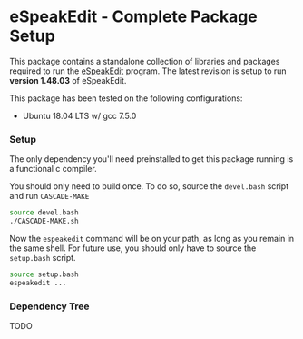 # eSpeakEdit - Complete Package Setup

This package contains a standalone collection of libraries and packages required to run the [eSpeakEdit](http://espeak.sourceforge.net/index.html) program. The latest revision is setup to run **version 1.48.03** of eSpeakEdit.

This package has been tested on the following configurations:
* Ubuntu 18.04 LTS w/ gcc 7.5.0

### Setup

The only dependency you'll need preinstalled to get this package running is a functional c compiler.

You should only need to build once. To do so, source the `devel.bash` script and run `CASCADE-MAKE`

``` bash
source devel.bash
./CASCADE-MAKE.sh
```

Now the `espeakedit` command will be on your path, as long as you remain in the same shell. For future use, you should only have to source the `setup.bash` script.

```bash
source setup.bash
espeakedit ...
```

### Dependency Tree

TODO
